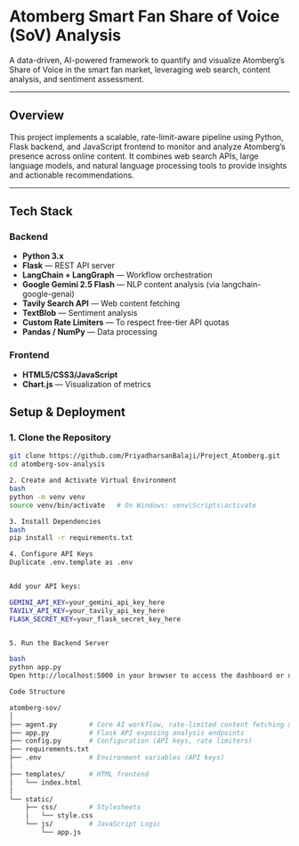 # Atomberg Smart Fan Share of Voice (SoV) Analysis

A data-driven, AI-powered framework to quantify and visualize Atomberg’s Share of Voice in the smart fan market, leveraging web search, content analysis, and sentiment assessment.

---

## Overview

This project implements a scalable, rate-limit-aware pipeline using Python, Flask backend, and JavaScript frontend to monitor and analyze Atomberg’s presence across online content. It combines web search APIs, large language models, and natural language processing tools to provide insights and actionable recommendations.

---

## Tech Stack

### Backend
- **Python 3.x**
- **Flask** — REST API server
- **LangChain + LangGraph** — Workflow orchestration
- **Google Gemini 2.5 Flash** — NLP content analysis (via langchain-google-genai)
- **Tavily Search API** — Web content fetching
- **TextBlob** — Sentiment analysis
- **Custom Rate Limiters** — To respect free-tier API quotas
- **Pandas / NumPy** — Data processing

### Frontend
- **HTML5/CSS3/JavaScript**
- **Chart.js** — Visualization of metrics



## Setup & Deployment

### 1. Clone the Repository
```bash
git clone https://github.com/PriyadharsanBalaji/Project_Atomberg.git
cd atomberg-sov-analysis

2. Create and Activate Virtual Environment
bash
python -m venv venv
source venv/bin/activate   # On Windows: venv\Scripts\activate

3. Install Dependencies
bash
pip install -r requirements.txt

4. Configure API Keys
Duplicate .env.template as .env


Add your API keys:

GEMINI_API_KEY=your_gemini_api_key_here
TAVILY_API_KEY=your_tavily_api_key_here
FLASK_SECRET_KEY=your_flask_secret_key_here


5. Run the Backend Server

bash
python app.py
Open http://localhost:5000 in your browser to access the dashboard or use API endpoints at http://localhost:5000/.

Code Structure

atomberg-sov/
│
├── agent.py        # Core AI workflow, rate-limited content fetching & analysis
├── app.py          # Flask API exposing analysis endpoints
├── config.py       # Configuration (API keys, rate limiters)
├── requirements.txt
├── .env            # Environment variables (API keys)
│
├── templates/      # HTML frontend
│   └── index.html
│
└── static/
    ├── css/        # Stylesheets
    │   └── style.css
    └── js/         # JavaScript Logic
        └── app.js
